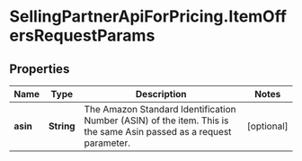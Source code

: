 # SellingPartnerApiForPricing.ItemOffersRequestParams

## Properties
Name | Type | Description | Notes
------------ | ------------- | ------------- | -------------
**asin** | **String** | The Amazon Standard Identification Number (ASIN) of the item. This is the same Asin passed as a request parameter. | [optional] 


